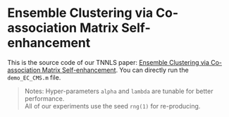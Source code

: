 # Ensemble Clustering via Co-association Matrix Self-enhancement

This is the source code of our TNNLS paper: [Ensemble Clustering via Co-association Matrix Self-enhancement](https://arxiv.org/abs/2205.05937v2).
You can directly run the `demo_EC_CMS.m` file.
> Notes:
> Hyper-parameters `alpha` and `lambda` are tunable for better performance.  
> All of our experiments use the seed `rng(1)` for re-producing.

